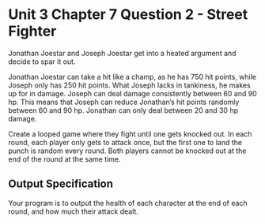 # Unit 3 Chapter 7 Question 2 - Street Fighter
Jonathan Joestar and Joseph Joestar get into a heated argument and decide to spar it out. 

Jonathan Joestar can take a hit like a champ, as he has 750 hit points, while Joseph only has 250 hit points. What Joseph lacks in tankiness, he makes up for in damage. Joseph can deal damage consistently between 60 and 90 hp. This means that Joseph can reduce Jonathan’s hit points randomly between 60 and 90 hp. Jonathan can only deal between 20 and 30 hp damage. 

Create a looped game where they fight until one gets knocked out. In each round, each player only gets to attack once, but the first one to land the punch is random every round. Both players cannot be knocked out at the end of the round at the same time.

## Output Specification
Your program is to output the health of each character at the end of each round, and how much their attack dealt.